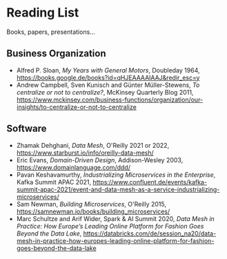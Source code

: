 # Reading List

Books, papers, presentations...

## Business Organization

* Alfred P. Sloan, *My Years with General Motors*, Doubleday 1964, https://books.google.de/books?id=qHJEAAAAIAAJ&redir_esc=y
* Andrew Campbell, Sven Kunisch and Günter Müller-Stewens, *To centralize or not to centralize?*, McKinsey Quarterly Blog 2011, https://www.mckinsey.com/business-functions/organization/our-insights/to-centralize-or-not-to-centralize

## Software

* Zhamak Dehghani, *Data Mesh*, O'Reilly 2021 or 2022, https://www.starburst.io/info/oreilly-data-mesh/
* Eric Evans, *Domain-Driven Design*, Addison-Wesley 2003, https://www.domainlanguage.com/ddd/
* Pavan Keshavamurthy, *Industrializing Microservices in the Enterprise*, Kafka Summit APAC 2021, https://www.confluent.de/events/kafka-summit-apac-2021/event-and-data-mesh-as-a-service-industrializing-microservices/
* Sam Newman, *Building Microservices*, O'Reilly 2015, https://samnewman.io/books/building_microservices/
* Marc Schultze and Arif Wider, Spark & AI Summit 2020, *Data Mesh in Practice: How Europe’s Leading Online Platform for Fashion Goes Beyond the Data Lake*, https://databricks.com/de/session_na20/data-mesh-in-practice-how-europes-leading-online-platform-for-fashion-goes-beyond-the-data-lake
